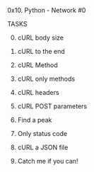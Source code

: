0x10. Python - Network #0


TASKS

0. cURL body size

1. cURL to the end

2. cURL Method

3. cURL only methods

4. cURL headers

5. cURL POST parameters

6. Find a peak

7. Only status code

8. cURL a JSON file

9. Catch me if you can!
